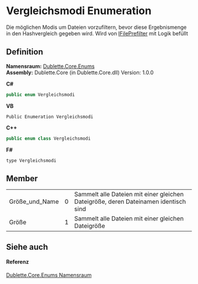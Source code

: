 # Vergleichsmodi Enumeration


Die möglichen Modis um Dateien vorzufiltern, bevor diese Ergebnismenge in den Hashvergleich gegeben wird. Wird von <a href="T_Dublette_Core_Interfaces_IFilePrefilter.md">IFilePrefilter</a> mit Logik befüllt



## Definition
**Namensraum:** <a href="N_Dublette_Core_Enums.md">Dublette.Core.Enums</a>  
**Assembly:** Dublette.Core (in Dublette.Core.dll) Version: 1.0.0

**C#**
``` C#
public enum Vergleichsmodi
```
**VB**
``` VB
Public Enumeration Vergleichsmodi
```
**C++**
``` C++
public enum class Vergleichsmodi
```
**F#**
``` F#
type Vergleichsmodi
```



## Member
<table>
<tr>
<td>Größe_und_Name</td>
<td>0</td>
<td>Sammelt alle Dateien mit einer gleichen Dateigröße, deren Dateinamen identisch sind</td></tr>
<tr>
<td>Größe</td>
<td>1</td>
<td>Sammelt alle Dateien mit einer gleichen Dateigröße</td></tr>
</table>

## Siehe auch


#### Referenz
<a href="N_Dublette_Core_Enums.md">Dublette.Core.Enums Namensraum</a>  

